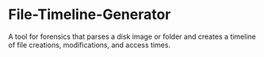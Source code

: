 # File-Timeline-Generator
A tool for forensics that parses a disk image or folder and creates a timeline of file creations, modifications, and access times. 
